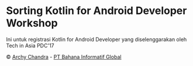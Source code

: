 # Sorting Kotlin for Android Developer Workshop
Ini untuk registrasi Kotlin for Android Developer yang diselenggarakan oleh Tech in Asia PDC'17



© <a href="http://archychandra.com">Archy Chandra</a> - <a href="http://ptbig.id">PT Bahana Informatif Global</a>
